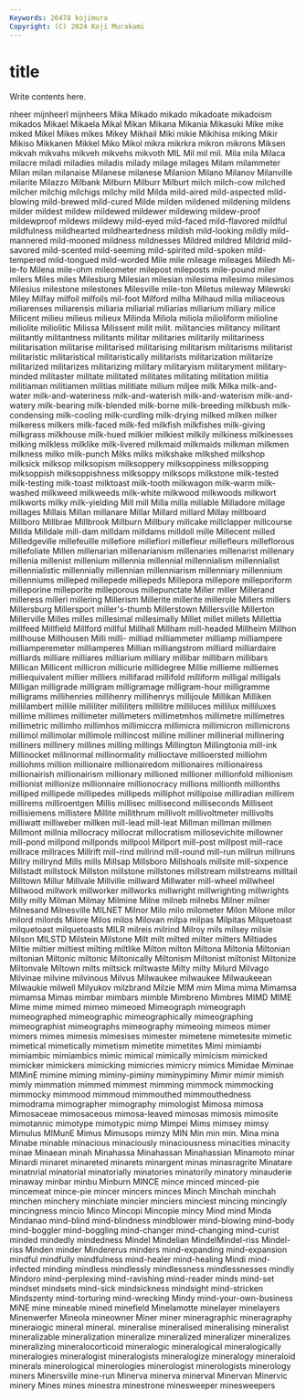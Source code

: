 ```yaml
---
Keywords: 26478 kojimura
Copyright: (C) 2024 Koji Murakami
---
```


# title

Write contents here.



nheer mijnheerl mijnheers Mika Mikado mikado mikadoate mikadoism
mikados Mikael Mikaela Mikal Mikan Mikana Mikania Mikasuki Mike mike
miked Mikel Mikes mikes Mikey Mikhail Miki mikie Mikihisa miking
Mikir Mikiso Mikkanen Mikkel Miko Mikol mikra mikrkra mikron mikrons
Miksen mikvah mikvahs mikveh mikvehs mikvoth MIL Mil mil mil.
Mila mila Milaca milacre miladi miladies miladis milady milage milages
Milam milammeter Milan milan milanaise Milanese milanese Milanion Milano Milanov
Milanville milarite Milazzo Milbank Milburn Milburr Milburt milch milch-cow milched
milcher milchig milchigs milchy mild Milda mild-aired mild-aspected mild-blowing mild-brewed
mild-cured Milde milden mildened mildening mildens milder mildest mildew mildewed
mildewer mildewing mildew-proof mildewproof mildews mildewy mild-eyed mild-faced mild-flavored mildful
mildfulness mildhearted mildheartedness mildish mild-looking mildly mild-mannered mild-mooned mildness mildnesses
Mildred mildred Mildrid mild-savored mild-scented mild-seeming mild-spirited mild-spoken mild-tempered mild-tongued
mild-worded Mile mile mileage mileages Miledh Mi-le-fo Milena mile-ohm mileometer
milepost mileposts mile-pound miler milers Miles miles Milesburg Milesian milesian
milesima milesimo milesimos Milesius milestone milestones Milesville mile-ton Miletus mileway
Milewski Miley Milfay milfoil milfoils mil-foot Milford milha Milhaud milia
miliaceous miliarenses miliarensis miliaria miliarial miliarias miliarium miliary milice Milicent
milieu milieus milieux Milinda Miliola miliola milioliform milioline miliolite miliolitic
Milissa Milissent milit milit. militancies militancy militant militantly militantness militants
militar militaries militarily militariness militarisation militarise militarised militarising militarism militarisms
militarist militaristic militaristical militaristically militarists militarization militarize militarized militarizes militarizing
military militaryism militaryment military-minded militaster militate militated militates militating militation
militia militiaman militiamen militias militiate milium miljee milk Milka milk-and-water
milk-and-wateriness milk-and-waterish milk-and-waterism milk-and-watery milk-bearing milk-blended milk-borne milk-breeding milkbush milk-condensing
milk-cooling milk-curdling milk-drying milked milken milker milkeress milkers milk-faced milk-fed
milkfish milkfishes milk-giving milkgrass milkhouse milk-hued milkier milkiest milkily milkiness
milkinesses milking milkless milklike milk-livered milkmaid milkmaids milkman milkmen milkness
milko milk-punch Milks milks milkshake milkshed milkshop milksick milksop milksopism
milksoppery milksoppiness milksopping milksoppish milksoppishness milksoppy milksops milkstone milk-tested milk-testing
milk-toast milktoast milk-tooth milkwagon milk-warm milk-washed milkweed milkweeds milk-white milkwood
milkwoods milkwort milkworts milky milk-yielding Mill mill Milla milla millable
Milladore millage millages Millais Millan millanare Millar Millard millard Millay
millboard Millboro Millbrae Millbrook Millburn Millbury millcake millclapper millcourse Millda
Milldale mill-dam milldam milldams milldoll mille Millecent milled Milledgeville millefeuille
millefiore millefiori millefleur millefleurs milleflorous millefoliate Millen millenarian millenarianism millenaries
millenarist millenary millenia millenist millenium millennia millennial millennialism millennialist millennialistic
millennially millennian millenniarism millenniary millennium millenniums milleped millepede millepeds Millepora
millepore milleporiform milleporine milleporite milleporous millepunctate Miller miller Millerand milleress
milleri millering Millerism Millerite millerite millerole Millers millers Millersburg Millersport
miller's-thumb Millerstown Millersville Millerton Millerville Milles milles millesimal millesimally Millet
millet millets Millettia millfeed Millfield Millford millful Millhall Millham mill-headed
Millheim Millhon millhouse Millhousen Milli milli- milliad milliammeter milliamp milliampere
milliamperemeter milliamperes Millian milliangstrom milliard milliardaire milliards milliare milliares milliarium
milliary millibar millibarn millibars Millican Millicent millicron millicurie millidegree Millie
millieme milliemes milliequivalent millier milliers millifarad millifold milliform milligal milligals
Milligan milligrade milligram milligramage milligram-hour milligramme milligrams millihenries millihenry millihenrys
millijoule Millikan Milliken millilambert millile milliliter milliliters millilitre milliluces millilux
milliluxes millime millimes millimeter millimeters millimetmhos millimetre millimetres millimetric millimho
millimhos millimiccra millimicra millimicron millimicrons millimol millimolar millimole millincost milline
milliner millinerial millinering milliners millinery millines milling millings Millington Millingtonia
mill-ink Millinocket millinormal millinormality millioctave millioersted milliohm milliohms million millionaire
millionairedom millionaires millionairess millionairish millionairism millionary millioned millioner millionfold millionism
millionist millionize millionnaire millionocracy millions millionth millionths milliped millipede millipedes
millipeds milliphot millipoise milliradian millirem millirems milliroentgen Millis millisec millisecond
milliseconds Millisent millisiemens millistere Millite millithrum millivolt millivoltmeter millivolts milliwatt
milliweber millken mill-lead mill-leat Millman millman millmen Millmont millnia millocracy
millocrat millocratism millosevichite millowner mill-pond millpond millponds millpool Millport mill-post
millpost mill-race millrace millraces Millrift mill-rind millrind mill-round mill-run millrun
millruns Millry millrynd Mills mills Millsap Millsboro Millshoals millsite mill-sixpence
Millstadt millstock Millston millstone millstones millstream millstreams milltail Milltown Millur
Millvale Millville millward Millwater mill-wheel millwheel Millwood millwork millworker millworks
millwright millwrighting millwrights Milly milly Milman Milmay Milmine Milne milneb
milnebs Milner milner Milnesand Milnesville MILNET Milnor Milo milo milometer
Milon Milone milor milord milords Milore Milos milos Milovan milpa
milpas Milpitas Milquetoast milquetoast milquetoasts MILR milreis milrind Milroy mils
milsey milsie Milson MILSTD Milstein Milstone Milt milt milted milter
milters Miltiades Miltie miltier miltiest milting miltlike Milton milton Miltona
Miltonia Miltonian miltonian Miltonic miltonic Miltonically Miltonism Miltonist miltonist Miltonize
Miltonvale Miltown milts miltsick miltwaste Milty milty Milurd Milvago Milvinae
milvine milvinous Milvus Milwaukee milwaukee Milwaukeean Milwaukie milwell Milyukov milzbrand
Milzie MIM mim Mima mima Mimamsa mimamsa Mimas mimbar mimbars
mimble Mimbreno Mimbres MIMD MIME Mime mime mimed mimeo mimeoed
Mimeograph mimeograph mimeographed mimeographic mimeographically mimeographing mimeographist mimeographs mimeography mimeoing
mimeos mimer mimers mimes mimesis mimesises mimester mimetene mimetesite mimetic
mimetical mimetically mimetism mimetite mimetites Mimi mimiambi mimiambic mimiambics mimic
mimical mimically mimicism mimicked mimicker mimickers mimicking mimicries mimicry mimics
Mimidae Miminae MIMinE mimine miming miminy-piminy miminypiminy Mimir mimir mimish
mimly mimmation mimmed mimmest mimming mimmock mimmocking mimmocky mimmood mimmoud
mimmouthed mimmouthedness mimodrama mimographer mimography mimologist Mimosa mimosa Mimosaceae mimosaceous
mimosa-leaved mimosas mimosis mimosite mimotannic mimotype mimotypic mimp Mimpei Mims
mimsey mimsy Mimulus MIMunE Mimus Mimusops mimzy MIN Min min
min. Mina mina Minabe minable minacious minaciously minaciousness minacities minacity
minae Minaean minah Minahassa Minahassan Minahassian Minamoto minar Minardi minaret
minareted minarets minargent minas minasragrite Minatare minatnrial minatorial minatorially minatories
minatorily minatory minauderie minaway minbar minbu Minburn MINCE mince minced
minced-pie mincemeat mince-pie mincer mincers minces Minch Minchah minchah minchen
minchery minchiate mincier minciers minciest mincing mincingly mincingness mincio Minco
Mincopi Mincopie mincy Mind mind Minda Mindanao mind-blind mind-blindness mindblower
mind-blowing mind-body mind-boggler mind-boggling mind-changer mind-changing mind-curist minded mindedly mindedness
Mindel Mindelian MindelMindel-riss Mindel-riss Minden minder Mindererus minders mind-expanding mind-expansion
mindful mindfully mindfulness mind-healer mind-healing Mindi mind-infected minding mindless mindlessly
mindlessness mindlessnesses mindly Mindoro mind-perplexing mind-ravishing mind-reader minds mind-set mindset
mindsets mind-sick mindsickness mindsight mind-stricken Mindszenty mind-torturing mind-wrecking Mindy mind-your-own-business
MiNE mine mineable mined minefield Minelamotte minelayer minelayers Minenwerfer Mineola
mineowner Miner miner mineragraphic mineragraphy mineraiogic mineral mineral. mineralise mineralised
mineralising mineralist mineralizable mineralization mineralize mineralized mineralizer mineralizes mineralizing mineralocorticoid
mineralogic mineralogical mineralogically mineralogies mineralogist mineralogists mineralogize mineralogy mineraloid minerals
minerological minerologies minerologist minerologists minerology miners Minersville mine-run Minerva minerva
minerval Minervan Minervic minery Mines mines minestra minestrone minesweeper minesweepers
